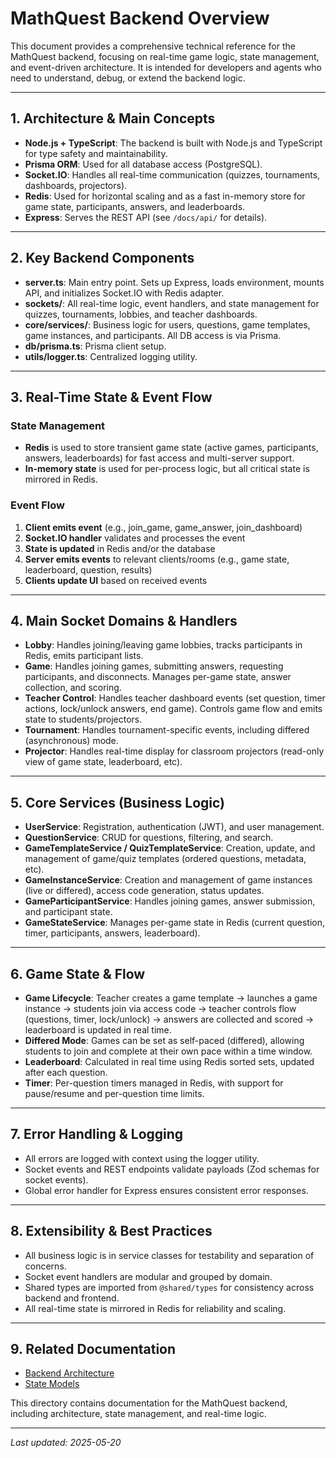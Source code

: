 # MathQuest Backend Overview

This document provides a comprehensive technical reference for the MathQuest backend, focusing on real-time game logic, state management, and event-driven architecture. It is intended for developers and agents who need to understand, debug, or extend the backend logic.

---

## 1. Architecture & Main Concepts

- **Node.js + TypeScript**: The backend is built with Node.js and TypeScript for type safety and maintainability.
- **Prisma ORM**: Used for all database access (PostgreSQL).
- **Socket.IO**: Handles all real-time communication (quizzes, tournaments, dashboards, projectors).
- **Redis**: Used for horizontal scaling and as a fast in-memory store for game state, participants, answers, and leaderboards.
- **Express**: Serves the REST API (see `/docs/api/` for details).

---

## 2. Key Backend Components

- **server.ts**: Main entry point. Sets up Express, loads environment, mounts API, and initializes Socket.IO with Redis adapter.
- **sockets/**: All real-time logic, event handlers, and state management for quizzes, tournaments, lobbies, and teacher dashboards.
- **core/services/**: Business logic for users, questions, game templates, game instances, and participants. All DB access is via Prisma.
- **db/prisma.ts**: Prisma client setup.
- **utils/logger.ts**: Centralized logging utility.

---

## 3. Real-Time State & Event Flow

### State Management
- **Redis** is used to store transient game state (active games, participants, answers, leaderboards) for fast access and multi-server support.
- **In-memory state** is used for per-process logic, but all critical state is mirrored in Redis.

### Event Flow
1. **Client emits event** (e.g., join_game, game_answer, join_dashboard)
2. **Socket.IO handler** validates and processes the event
3. **State is updated** in Redis and/or the database
4. **Server emits events** to relevant clients/rooms (e.g., game state, leaderboard, question, results)
5. **Clients update UI** based on received events

---

## 4. Main Socket Domains & Handlers

- **Lobby**: Handles joining/leaving game lobbies, tracks participants in Redis, emits participant lists.
- **Game**: Handles joining games, submitting answers, requesting participants, and disconnects. Manages per-game state, answer collection, and scoring.
- **Teacher Control**: Handles teacher dashboard events (set question, timer actions, lock/unlock answers, end game). Controls game flow and emits state to students/projectors.
- **Tournament**: Handles tournament-specific events, including differed (asynchronous) mode.
- **Projector**: Handles real-time display for classroom projectors (read-only view of game state, leaderboard, etc).

---

## 5. Core Services (Business Logic)

- **UserService**: Registration, authentication (JWT), and user management.
- **QuestionService**: CRUD for questions, filtering, and search.
- **GameTemplateService / QuizTemplateService**: Creation, update, and management of game/quiz templates (ordered questions, metadata, etc).
- **GameInstanceService**: Creation and management of game instances (live or differed), access code generation, status updates.
- **GameParticipantService**: Handles joining games, answer submission, and participant state.
- **GameStateService**: Manages per-game state in Redis (current question, timer, participants, answers, leaderboard).

---

## 6. Game State & Flow

- **Game Lifecycle**: Teacher creates a game template → launches a game instance → students join via access code → teacher controls flow (questions, timer, lock/unlock) → answers are collected and scored → leaderboard is updated in real time.
- **Differed Mode**: Games can be set as self-paced (differed), allowing students to join and complete at their own pace within a time window.
- **Leaderboard**: Calculated in real time using Redis sorted sets, updated after each question.
- **Timer**: Per-question timers managed in Redis, with support for pause/resume and per-question time limits.

---

## 7. Error Handling & Logging

- All errors are logged with context using the logger utility.
- Socket events and REST endpoints validate payloads (Zod schemas for socket events).
- Global error handler for Express ensures consistent error responses.

---

## 8. Extensibility & Best Practices

- All business logic is in service classes for testability and separation of concerns.
- Socket event handlers are modular and grouped by domain.
- Shared types are imported from `@shared/types` for consistency across backend and frontend.
- All real-time state is mirrored in Redis for reliability and scaling.

---

## 9. Related Documentation
- [Backend Architecture](backend-architecture.md)
- [State Models](state-models.md)

This directory contains documentation for the MathQuest backend, including architecture, state management, and real-time logic.

---

_Last updated: 2025-05-20_
